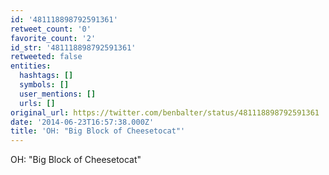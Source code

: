 ```yaml
---
id: '481118898792591361'
retweet_count: '0'
favorite_count: '2'
id_str: '481118898792591361'
retweeted: false
entities:
  hashtags: []
  symbols: []
  user_mentions: []
  urls: []
original_url: https://twitter.com/benbalter/status/481118898792591361
date: '2014-06-23T16:57:38.000Z'
title: 'OH: "Big Block of Cheesetocat"'
---
```


OH: "Big Block of Cheesetocat"